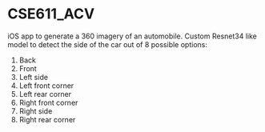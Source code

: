 # CSE611_ACV

iOS app to generate a 360 imagery of an automobile.
Custom Resnet34 like model to detect the side of the car out of 8 possible options:
1. Back
2. Front
3. Left side
4. Left front corner
5. Left rear corner
6. Right front corner
7. Right side
8. Right rear corner
